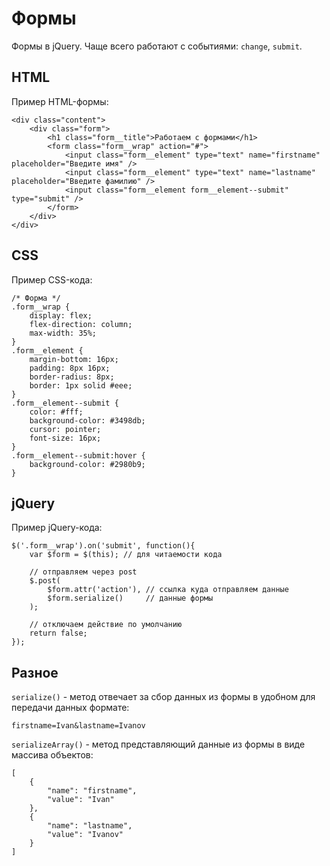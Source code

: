 # Формы
Формы в jQuery. Чаще всего работают с событиями: `change`, `submit`.

## HTML
Пример HTML-формы:

    <div class="content">
        <div class="form">
            <h1 class="form__title">Работаем с формами</h1>
            <form class="form__wrap" action="#">
                <input class="form__element" type="text" name="firstname" placeholder="Введите имя" />
                <input class="form__element" type="text" name="lastname" placeholder="Введите фамилию" />
                <input class="form__element form__element--submit" type="submit" />
            </form>
        </div>
    </div>

## CSS
Пример CSS-кода:

    /* Форма */
    .form__wrap {
        display: flex;
        flex-direction: column;
        max-width: 35%;
    }
    .form__element {
        margin-bottom: 16px;
        padding: 8px 16px;
        border-radius: 8px;
        border: 1px solid #eee;
    }
    .form__element--submit {
        color: #fff;
        background-color: #3498db;
        cursor: pointer;
        font-size: 16px;
    }
    .form__element--submit:hover {
        background-color: #2980b9;
    }

## jQuery
Пример jQuery-кода:

    $('.form__wrap').on('submit', function(){
        var $form = $(this); // для читаемости кода

        // отправляем через post
        $.post(
            $form.attr('action'), // ссылка куда отправляем данные
            $form.serialize()     // данные формы
        );

        // отключаем действие по умолчанию
        return false;
    });

## Разное
`serialize()` - метод отвечает за сбор данных из формы в удобном для передачи данных формате:

    firstname=Ivan&lastname=Ivanov

`serializeArray()` - метод представляющий данные из формы в виде массива объектов:

    [
        {
            "name": "firstname",
            "value": "Ivan"
        },
        {
            "name": "lastname",
            "value": "Ivanov"
        }
    ]
